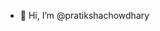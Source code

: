 - 👋 Hi, I’m @pratikshachowdhary


<!---
pratikshachowdhary/pratikshachowdhary is a ✨ special ✨ repository because its `README.md` (this file) appears on your GitHub profile.
You can click the Preview link to take a look at your changes.
--->
